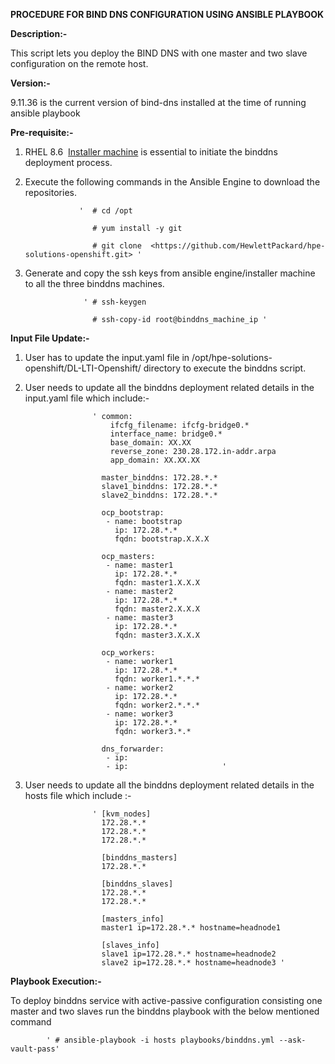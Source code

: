﻿**PROCEDURE FOR BIND DNS CONFIGURATION USING ANSIBLE PLAYBOOK**

**Description:-**

This script lets you deploy the BIND DNS with one master and two slave configuration on the remote host.

**Version:-**

9.11.36 is the current version of bind-dns installed at the time of running ansible playbook

**Pre-requisite:-**

1. RHEL 8.6  [Installer machine](https://github.com/HewlettPackard/hpe-solutions-openshift/blob/master/DL-LTI-Openshift/Readme.md "https://github.com/HewlettPackard/hpe-solutions-openshift/blob/master/DL-LTI-Openshift/Readme.md") is essential to initiate the binddns deployment process.
2. Execute the following commands in the Ansible Engine to download the repositories.

                   '  # cd /opt

                      # yum install -y git

                      # git clone  <https://github.com/HewlettPackard/hpe-solutions-openshift.git> '

3. Generate and copy the ssh keys from ansible engine/installer machine to all the three binddns machines.

                    ' # ssh-keygen 

                      # ssh-copy-id root@binddns_machine_ip '


**Input File Update:-**

1. User has to update the input.yaml file in /opt/hpe-solutions-openshift/DL-LTI-Openshift/ directory to  execute the binddns script.
2. User needs to update all the binddns deployment related details in the input.yaml file which include:-
                      
                      ' common:
                          ifcfg_filename: ifcfg-bridge0.*
                          interface_name: bridge0.*
                          base_domain: XX.XX
                          reverse_zone: 230.28.172.in-addr.arpa
                          app_domain: XX.XX.XX  
                        
                        master_binddns: 172.28.*.*
                        slave1_binddns: 172.28.*.*
                        slave2_binddns: 172.28.*.*

                        ocp_bootstrap:
                         - name: bootstrap
                           ip: 172.28.*.*
                           fqdn: bootstrap.X.X.X
                        
                        ocp_masters:
                         - name: master1
                           ip: 172.28.*.*
                           fqdn: master1.X.X.X
                         - name: master2
                           ip: 172.28.*.*
                           fqdn: master2.X.X.X
                         - name: master3
                           ip: 172.28.*.*
                           fqdn: master3.X.X.X 

                        ocp_workers:
                         - name: worker1
                           ip: 172.28.*.*
                           fqdn: worker1.*.*.*
                         - name: worker2
                           ip: 172.28.*.*
                           fqdn: worker2.*.*.*
                         - name: worker3
                           ip: 172.28.*.*
                           fqdn: worker3.*.* 

                        dns_forwarder:
                         - ip: 
                         - ip:                     ' 

3. User needs to update all the binddns deployment related details in the hosts file which include :-
                     
                      ' [kvm_nodes]
                        172.28.*.*
                        172.28.*.*
                        172.28.*.*

                        [binddns_masters]
                        172.28.*.*

                        [binddns_slaves]
                        172.28.*.*
                        172.28.*.*

                        [masters_info]
                        master1 ip=172.28.*.* hostname=headnode1

                        [slaves_info]
                        slave1 ip=172.28.*.* hostname=headnode2
                        slave2 ip=172.28.*.* hostname=headnode3 '



**Playbook Execution:-**

To deploy binddns service with active-passive configuration consisting one master and two slaves run the binddns playbook with the below mentioned command                   

            ' # ansible-playbook -i hosts playbooks/binddns.yml --ask-vault-pass'



